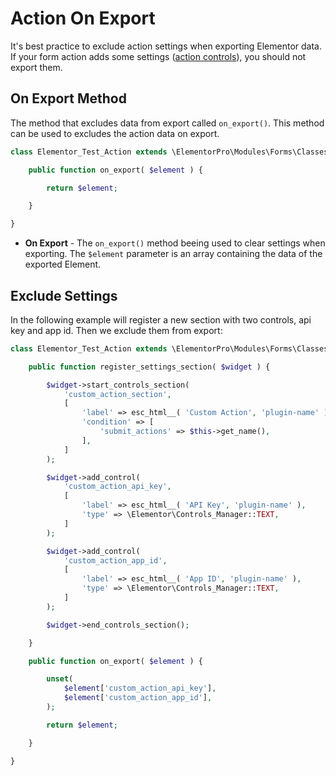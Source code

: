 # Action On Export

<Badge type="tip" vertical="top" text="Elementor Pro" /> <Badge type="warning" vertical="top" text="Advanced" />

It's best practice to exclude action settings when exporting Elementor data. If your form action adds some settings ([action controls](./action-controls/)), you should not export them.

## On Export Method

The method that excludes data from export called `on_export()`. This method can be used to excludes the action data on export.

```php
class Elementor_Test_Action extends \ElementorPro\Modules\Forms\Classes\Action_Base {

	public function on_export( $element ) {

		return $element;

	}

}
```

* **On Export** - The `on_export()` method beeing used to clear settings when exporting. The `$element` parameter is an array containing the data of the exported Element.

## Exclude Settings

In the following example will register a new section with two controls, api key and app id. Then we exclude them from export:

```php {16,24,35-44}
class Elementor_Test_Action extends \ElementorPro\Modules\Forms\Classes\Action_Base {

	public function register_settings_section( $widget ) {

		$widget->start_controls_section(
			'custom_action_section',
			[
				'label' => esc_html__( 'Custom Action', 'plugin-name' ),
				'condition' => [
					'submit_actions' => $this->get_name(),
				],
			]
		);

		$widget->add_control(
			'custom_action_api_key',
			[
				'label' => esc_html__( 'API Key', 'plugin-name' ),
				'type' => \Elementor\Controls_Manager::TEXT,
			]
		);

		$widget->add_control(
			'custom_action_app_id',
			[
				'label' => esc_html__( 'App ID', 'plugin-name' ),
				'type' => \Elementor\Controls_Manager::TEXT,
			]
		);

		$widget->end_controls_section();

	}

	public function on_export( $element ) {

		unset(
			$element['custom_action_api_key'],
			$element['custom_action_app_id'],
		);

		return $element;

	}

}
```
